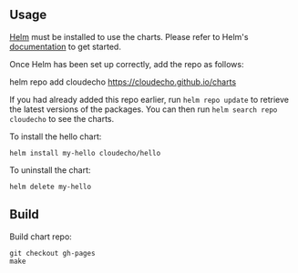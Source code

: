 ## Usage

[Helm](https://helm.sh) must be installed to use the charts.  Please refer to
Helm's [documentation](https://helm.sh/docs) to get started.

Once Helm has been set up correctly, add the repo as follows:

  helm repo add cloudecho https://cloudecho.github.io/charts

If you had already added this repo earlier, run `helm repo update` to retrieve
the latest versions of the packages.  You can then run `helm search repo
cloudecho` to see the charts.

To install the hello chart:

    helm install my-hello cloudecho/hello

To uninstall the chart:

    helm delete my-hello


## Build

Build chart repo:

```
git checkout gh-pages
make
```